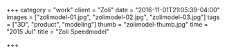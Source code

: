 +++
category = "work"
client = "Zoli"
date = "2016-11-01T21:05:39-04:00"
images = ["zolimodel-01.jpg", "zolimodel-02.jpg", "zolimodel-03.jpg"]
tags = ["3D", "product", "modeling"]
thumb = "zolimodel-thumb.jpg"
time = "2015 Jul"
title = "Zoli Speedmodel"

+++
